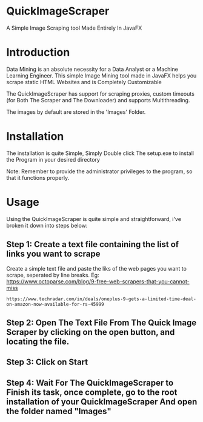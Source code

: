 # QuickImageScraper

A Simple Image Scraping tool Made Entirely In JavaFX

# Introduction

Data Mining is an absolute necessity for a Data Analyst or a Machine Learning Engineer.
This simple Image Mining tool made in JavaFX helps you scrape static HTML Websites and is Completely Customizable

The QuickImageScraper has support for scraping proxies, custom timeouts (for Both The Scraper and The Downloader) and supports Multithreading.

The images by default are stored in the 'Images' Folder.

# Installation

The installation is quite Simple, Simply Double click The setup.exe to install the Program in your desired directory

Note: Remember to provide the administrator privileges to the program, so that it functions properly.

# Usage

Using the QuickImageScraper is quite simple and straightforward, i've broken it down into steps below:

## Step 1: Create a text file containing the list of links you want to scrape

Create a simple text file and paste the liks of the web pages you want to scrape, seperated by line breaks.
Eg:<br/>
    https://www.octoparse.com/blog/9-free-web-scrapers-that-you-cannot-miss <br/>
    
    https://www.techradar.com/in/deals/oneplus-9-gets-a-limited-time-deal-on-amazon-now-available-for-rs-45999
    
## Step 2: Open The Text File From The Quick Image Scraper by clicking on the open button, and locating the file.

## Step 3: Click on Start

## Step 4: Wait For The QuickImageScraper to Finish its task, once complete, go to the root installation of your QuickImageScraper And open the folder named "Images"
